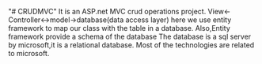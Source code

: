"# CRUDMVC" 
It is an ASP.net MVC crud operations project.
View<-Controller<->model->database(data access layer)
here we use entity framework to map our class with the table in a database.
Also,Entity framework provide a schema of the database
The database is a sql server by microsoft,it is a relational database.
Most of the technologies are related to microsoft.
